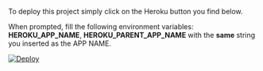 To deploy this project simply click on the Heroku button you find below.

When prompted, fill the following environment variables: **HEROKU_APP_NAME**, **HEROKU_PARENT_APP_NAME**
with the **same** string you inserted as the APP NAME.

[![Deploy](https://www.herokucdn.com/deploy/button.svg)](https://heroku.com/deploy?template=https://github.com/GiulioPettenuzzo/dd-hk-example)


